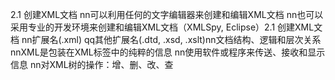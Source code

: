 2.1 创建XML文档 nn可以利用任何的文字编辑器来创建和编辑XML文档 nn也可以采用专业的开发环境来创建和编辑XML文档（XMLSpy, Eclipse）2.1 创建XML文档 nn扩展名(.xml) qq其他扩展名(.dtd, .xsd, .xslt)nn文档结构、逻辑和层次关系 nnXML是包装在XML标签中的纯粹的信息 nn使用软件或程序来传送、接收和显示信息 nn对XML树的操作：增、删、改、查 